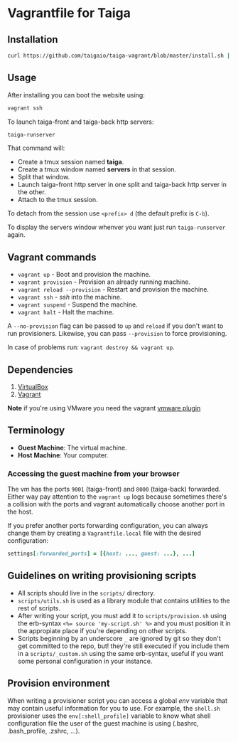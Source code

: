 # Vagrantfile for Taiga

## Installation

```sh
curl https://github.com/taigaio/taiga-vagrant/blob/master/install.sh | sh
```

## Usage

After installing you can boot the website using:

```sh
vagrant ssh
```

To launch taiga-front and taiga-back http servers:
```sh
taiga-runserver
```
That command will:
* Create a tmux session named **taiga**.
* Create a tmux window named **servers** in that session.
* Split that window.
* Launch taiga-front http server in one split and taiga-back http server in the other.
* Attach to the tmux session.

To detach from the session use `<prefix> d` (the default prefix is `C-b`).

To display the servers window whenver you want just run `taiga-runserver` again.
  
## Vagrant commands ##

* `vagrant up` - Boot and provision the machine.
* `vagrant provision` - Provision an already running machine.
* `vagrant reload --provision` - Restart and provision the machine.
* `vagrant ssh` - *ssh* into the machine.
* `vagrant suspend` - Suspend the machine.
* `vagrant halt` - Halt the machine.

A `--no-provision` flag can be passed to `up` and `reload` if you don't want
to run provisioners. Likewise, you can pass `--provision` to force
provisioning.

In case of problems run: `vagrant destroy && vagrant up`.

## Dependencies

1. [VirtualBox][vbox]
2. [Vagrant][vagrant]

**Note** if you're using VMware you need the vagrant
[vmware plugin](http://www.vagrantup.com/vmware)

## Terminology

* **Guest Machine**: The virtual machine.
* **Host Machine**: Your computer.

### Accessing the guest machine from your browser

The vm has the ports `9001` (taiga-front) and `8000` (taiga-back)
forwarded. Either way pay attention to the `vagrant up` logs because
sometimes there's a collision with the ports and vagrant automatically
choose another port in the host.

If you prefer another ports forwarding configuration, you can always
change them by creating a `Vagrantfile.local` file with the desired
configuration:

```ruby
settings[:forwarded_ports] = [{host: ..., guest: ...}, ...]
```

## Guidelines on writing provisioning scripts ##

* All scripts should live in the `scripts/` directory.
* `scripts/utils.sh` is used as a library module that contains
  utilities to the rest of scripts.
* After writing your script, you must add it to `scripts/provision.sh`
  using the erb-syntax `<%= source 'my-script.sh' %>` and you must
  position it in the appropiate place if you're depending on other
  scripts.
* Scripts beginning by an underscore `_` are ignored by git so they
  don't get committed to the repo, but! they're still executed if you
  include them in a `scripts/_custom.sh` using the same erb-syntax,
  useful if you want some personal configuration in your instance.

## Provision environment ##

When writing a provisioner script you can access a global *env*
variable that may contain useful information for you to use.  For
example, the `shell.sh` provisioner uses the `env[:shell_profile]`
variable to know what shell configuration file the user of the guest
machine is using (.bashrc, .bash_profile, .zshrc, ...).

[vbox]: https://www.virtualbox.org/wiki/Downloads "VirtualBox downloads"
[vmw]: https://www.virtualbox.org/wiki/Downloads "VMware website"
[vagrant]: http://downloads.vagrantup.com/ "Vagrant downloads"
